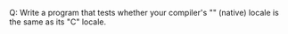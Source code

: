 Q: Write a program that tests whether your compiler's "" (native) locale is the
same as its "C" locale.
